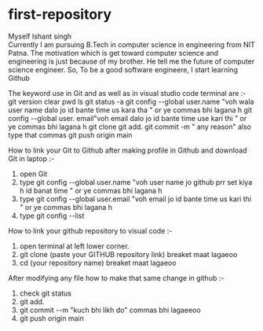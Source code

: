 # first-repository
Myself Ishant singh
<br>
Currently I am pursuing B.Tech in computer science in engineering from NIT Patna.
The motivation which is get toward computer science and engineering is just because of my brother.
He tell me the future of computer science engineer.
So, 
To be a good software engineere, I  start learning Github



The keyword use in Git and as well as in visual studio code terminal are :-
git version
clear
pwd
ls
git status
-a
git config --global user.name "voh wala user name dalo jo id bante time us kara tha "              or ye commas bhi lagana h 
git config --global user. email"voh email dalo jo id bante time use kari thi "                     or ye commas bhi lagana h 
git clone
git add.
git commit -m " any reason"     also type that commas
git push origin main




How to link your Git to Github after making profile in Github and download Git in laptop :-
1.  open Git 
2.  type      git config --global user.name "voh user name jo github prr set kiya h id banat time "          or ye commas bhi lagana h 
3.  type      git config --global user.email "voh email jo id bante time us kari thi "                        or ye commas bhi lagana h 
4.  type      git config --list 




How to link your github repository to visual code :-

1.  open terminal at left lower corner.
2.  git clone (paste your GITHUB repository link)                      breaket maat lagaeoo
3.  cd (your repository name)                                          breaket maat lagaeoo



After modifying any file how to make that same change in github :-

 1.  check      git status 
 2.  git add.
 3.  git commit --m "kuch bhi likh do"                              commas bhi lagaeeoo
 4.  git push origin main 

 






